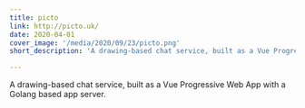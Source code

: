 ```yaml
---
title: picto
link: http://picto.uk/
date: 2020-04-01
cover_image: '/media/2020/09/23/picto.png'
short_description: 'A drawing-based chat service, built as a Vue Progressive Web App with a Golang based app server.'

---
```

A drawing-based chat service, built as a Vue Progressive Web App with a Golang based app server.
